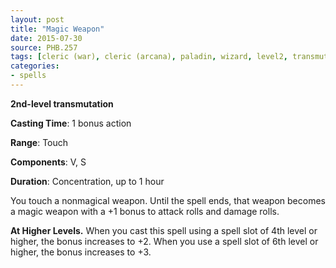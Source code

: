 ```yaml
---
layout: post
title: "Magic Weapon"
date: 2015-07-30
source: PHB.257
tags: [cleric (war), cleric (arcana), paladin, wizard, level2, transmutation]
categories:
- spells
---
```


**2nd-level transmutation**

**Casting Time**: 1 bonus action

**Range**: Touch

**Components**: V, S

**Duration**: Concentration, up to 1 hour

You touch a nonmagical weapon. Until the spell ends, that weapon becomes a magic weapon with a +1 bonus to attack rolls and damage rolls.

**At Higher Levels.** When you cast this spell using a spell slot of 4th level or higher, the bonus increases to +2. When you use a spell slot of 6th level or higher, the bonus increases to +3.
